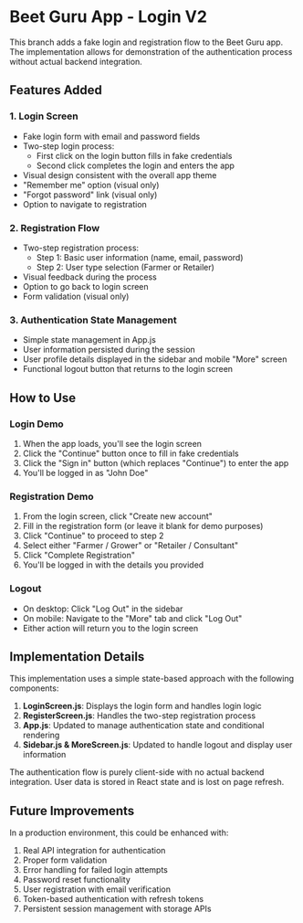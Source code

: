 # Beet Guru App - Login V2

This branch adds a fake login and registration flow to the Beet Guru app. The implementation allows for demonstration of the authentication process without actual backend integration.

## Features Added

### 1. Login Screen
- Fake login form with email and password fields
- Two-step login process:
  - First click on the login button fills in fake credentials
  - Second click completes the login and enters the app
- Visual design consistent with the overall app theme
- "Remember me" option (visual only)
- "Forgot password" link (visual only)
- Option to navigate to registration

### 2. Registration Flow
- Two-step registration process:
  - Step 1: Basic user information (name, email, password)
  - Step 2: User type selection (Farmer or Retailer)
- Visual feedback during the process
- Option to go back to login screen
- Form validation (visual only)

### 3. Authentication State Management
- Simple state management in App.js
- User information persisted during the session
- User profile details displayed in the sidebar and mobile "More" screen
- Functional logout button that returns to the login screen

## How to Use

### Login Demo
1. When the app loads, you'll see the login screen
2. Click the "Continue" button once to fill in fake credentials
3. Click the "Sign in" button (which replaces "Continue") to enter the app
4. You'll be logged in as "John Doe"

### Registration Demo
1. From the login screen, click "Create new account"
2. Fill in the registration form (or leave it blank for demo purposes)
3. Click "Continue" to proceed to step 2
4. Select either "Farmer / Grower" or "Retailer / Consultant"
5. Click "Complete Registration"
6. You'll be logged in with the details you provided

### Logout
- On desktop: Click "Log Out" in the sidebar
- On mobile: Navigate to the "More" tab and click "Log Out"
- Either action will return you to the login screen

## Implementation Details

This implementation uses a simple state-based approach with the following components:

1. **LoginScreen.js**: Displays the login form and handles login logic
2. **RegisterScreen.js**: Handles the two-step registration process
3. **App.js**: Updated to manage authentication state and conditional rendering
4. **Sidebar.js & MoreScreen.js**: Updated to handle logout and display user information

The authentication flow is purely client-side with no actual backend integration. User data is stored in React state and is lost on page refresh.

## Future Improvements

In a production environment, this could be enhanced with:

1. Real API integration for authentication
2. Proper form validation
3. Error handling for failed login attempts
4. Password reset functionality
5. User registration with email verification
6. Token-based authentication with refresh tokens
7. Persistent session management with storage APIs
